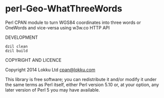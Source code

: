 perl-Geo-WhatThreeWords
=======================

Perl CPAN module to turn WGS84 coordinates into three words or OneWords and vice-versa using w3w.co HTTP API



DEVELOPMENT

	dzil clean
	dzil build



COPYRIGHT AND LICENCE

Copyright 2014 Lokku Ltd <cpan@lokku.com>


This library is free software; you can redistribute it and/or modify
it under the same terms as Perl itself, either Perl version 5.10 or,
at your option, any later version of Perl 5 you may have available.
